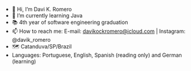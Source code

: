 - 👋 Hi, I’m Davi K. Romero
- 🧠 I’m currently learning Java
- 📚 4th year of software engineering graduation
- 📫 How to reach me: E-mail: davikockromero@icloud.com | Instagram: @davik_romero
- 🗺️ Catanduva/SP/Brazil
- Languages: Portuguese, English, Spanish (reading only) and German (learning)

<!---
davidsonromero/davidsonromero is a ✨ special ✨ repository because its `README.md` (this file) appears on your GitHub profile.
You can click the Preview link to take a look at your changes.
--->
